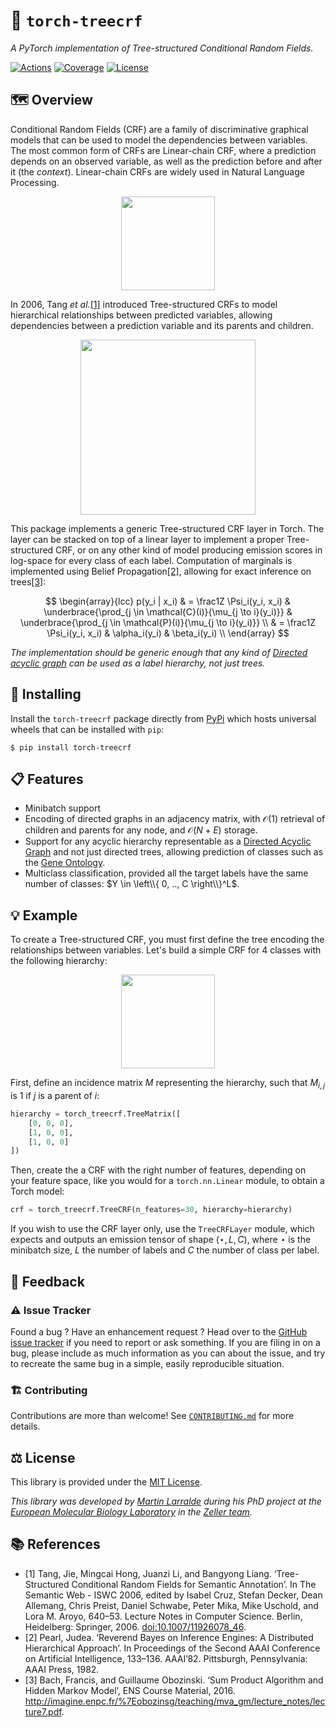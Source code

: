 # 🌲 `torch-treecrf`

*A PyTorch implementation of Tree-structured Conditional Random Fields.*

[![Actions](https://img.shields.io/github/actions/workflow/status/althonos/torch-treecrf/test.yml?branch=main&logo=github&style=flat-square&maxAge=300)](https://github.com/althonos/torch-treecrf/actions)
[![Coverage](https://img.shields.io/codecov/c/gh/althonos/torch-treecrf?style=flat-square&maxAge=3600)](https://codecov.io/gh/althonos/torch-treecrf/)
[![License](https://img.shields.io/badge/license-GPLv3-blue.svg?style=flat-square&maxAge=2678400)](https://choosealicense.com/licenses/gpl-3.0/)
<!-- [![PyPI](https://img.shields.io/pypi/v/torch-treecrf.svg?style=flat-square&maxAge=3600)](https://pypi.org/project/torch-treecrf) -->
<!-- [![Bioconda](https://img.shields.io/conda/vn/bioconda/torch-treecrf?style=flat-square&maxAge=3600&logo=anaconda)](https://anaconda.org/bioconda/torch-treecrf) -->
<!-- [![Wheel](https://img.shields.io/pypi/wheel/torch-treecrf.svg?style=flat-square&maxAge=3600)](https://pypi.org/project/torch-treecrf/#files) -->
<!-- [![Python Versions](https://img.shields.io/pypi/pyversions/torch-treecrf.svg?style=flat-square&maxAge=3600)](https://pypi.org/project/torch-treecrf/#files) -->
<!-- [![Python Implementations](https://img.shields.io/badge/impl-universal-success.svg?style=flat-square&maxAge=3600&label=impl)](https://pypi.org/project/torch-treecrf/#files) -->
<!-- [![Source](https://img.shields.io/badge/source-GitHub-303030.svg?maxAge=2678400&style=flat-square)](https://github.com/althonos/torch-treecrf/) -->
<!-- [![Mirror](https://img.shields.io/badge/mirror-EMBL-009f4d?style=flat-square&maxAge=2678400)](https://git.embl.de/larralde/torch-treecrf/) -->
<!-- [![GitHub issues](https://img.shields.io/github/issues/althonos/torch-treecrf.svg?style=flat-square&maxAge=600)](https://github.com/althonos/torch-treecrf/issues) -->
<!-- [![Docs](https://img.shields.io/readthedocs/torch-treecrf/latest?style=flat-square&maxAge=600)](https://torch-treecrf.readthedocs.io) -->
<!-- [![Changelog](https://img.shields.io/badge/keep%20a-changelog-8A0707.svg?maxAge=2678400&style=flat-square)](https://github.com/althonos/torch-treecrf.py/blob/master/CHANGELOG.md) -->
<!-- [![Downloads](https://img.shields.io/badge/dynamic/json?style=flat-square&color=303f9f&maxAge=86400&label=downloads&query=%24.total_downloads&url=https%3A%2F%2Fapi.pepy.tech%2Fapi%2Fprojects%2Ftorch-treecrf)](https://pepy.tech/project/torch-treecrf) -->

## 🗺️ Overview

Conditional Random Fields (CRF) are a family of discriminative graphical models
that can be used to model the dependencies between variables. The most common 
form of CRFs are Linear-chain CRF, where a prediction depends on 
an observed variable, as well as the prediction before and after it 
(the *context*). Linear-chain CRFs are widely used in Natural Language Processing.

<p align="center">
  <img height="150" src="https://github.com/althonos/torch-treecrf/raw/main/static/linear-chain-crf.svg?raw=true">
</p>

In 2006, Tang *et al.*[[1]](#ref1) introduced Tree-structured CRFs to model hierarchical 
relationships between predicted variables, allowing dependencies between 
a prediction variable and its parents and children.

<p align="center">
  <img height="280" src="https://github.com/althonos/torch-treecrf/raw/main/static/tree-structured-crf.svg?raw=true">
</p>

This package implements a generic Tree-structured CRF layer in Torch. The 
layer can be stacked on top of a linear layer to implement a proper 
Tree-structured CRF, or on any other kind of model producing emission scores
in log-space for every class of each label. Computation of marginals is 
implemented using Belief Propagation[[2]](#ref2), allowing for exact inference 
on trees[[3]](#ref3):

$$
\begin{array}{lcc}
p(y_i | x_i) 
& = 
    \frac1Z \Psi_i(y_i, x_i) 
    & \underbrace{\prod_{j \in \mathcal{C}(i)}{\mu_{j \to i}(y_i)}}
    & \underbrace{\prod_{j \in \mathcal{P}(i)}{\mu_{j \to i}(y_i)}} \\
& = \frac1Z \Psi_i(y_i, x_i) 
    & \alpha_i(y_i)
    & \beta_i(y_i) \\
\end{array}
$$


*The implementation should be generic enough that any kind of [Directed acyclic graph](https://en.wikipedia.org/wiki/Directed_acyclic_graph) can be used as a label hierarchy, 
not just trees.*

## 🔧 Installing

Install the `torch-treecrf` package directly from [PyPi](https://pypi.org/project/peptides)
which hosts universal wheels that can be installed with `pip`:
```console
$ pip install torch-treecrf
```

## 📋 Features

- Minibatch support
- Encoding of directed graphs in an adjacency matrix, with $\mathcal{O}(1)$ retrieval of children and parents for any node, and $\mathcal{O}(N+E)$ storage.
- Support for any acyclic hierarchy representable as a [Directed Acyclic Graph](https://en.wikipedia.org/wiki/Directed_acyclic_graph) and not just directed trees, allowing prediction of classes such as the [Gene Ontology](https://geneontology.org).
- Multiclass classification, provided all the target labels have the same number of classes: $Y \in \left\\{ 0, .., C \right\\}^L$.


## 💡 Example

To create a Tree-structured CRF, you must first define the tree encoding the 
relationships between variables. Let's build a simple CRF for 4 classes 
with the following hierarchy:

<p align="center">
  <img height="150" src="https://github.com/althonos/torch-treecrf/raw/main/static/example.svg?raw=true">
</p>

First, define an incidence matrix $M$ representing the hierarchy, such that
$M_{i,j}$ is $1$ if $j$ is a parent of $i$:
```python
hierarchy = torch_treecrf.TreeMatrix([
    [0, 0, 0],
    [1, 0, 0],
    [1, 0, 0]
])
```

Then, create the a CRF with the right number of features, depending on your
feature space, like you would for a `torch.nn.Linear` module, to obtain 
a Torch model:
```python
crf = torch_treecrf.TreeCRF(n_features=30, hierarchy=hierarchy)
```

If you wish to use the CRF layer only, use the `TreeCRFLayer` module, 
which expects and outputs an emission tensor of shape 
$(\star, L, C)$, where $\star$ is the minibatch size, $L$ the number of labels and 
$C$ the number of class per label.


## 💭 Feedback

### ⚠️ Issue Tracker

Found a bug ? Have an enhancement request ? Head over to the [GitHub issue
tracker](https://github.com/althonos/torch-treecrf/issues) if you need to report
or ask something. If you are filing in on a bug, please include as much
information as you can about the issue, and try to recreate the same bug
in a simple, easily reproducible situation.

### 🏗️ Contributing

Contributions are more than welcome! See
[`CONTRIBUTING.md`](https://github.com/althonos/torch-treecrf/blob/main/CONTRIBUTING.md)
for more details.

## ⚖️ License

This library is provided under the [MIT License](https://choosealicense.com/licenses/mit/).

*This library was developed by [Martin Larralde](https://github.com/althonos/) 
during his PhD project at the [European Molecular Biology Laboratory](https://www.embl.de/) 
in the [Zeller team](https://github.com/zellerlab).*

## 📚 References

- <a id="ref1">[1]</a> Tang, Jie, Mingcai Hong, Juanzi Li, and Bangyong Liang. ‘Tree-Structured Conditional Random Fields for Semantic Annotation’. In The Semantic Web - ISWC 2006, edited by Isabel Cruz, Stefan Decker, Dean Allemang, Chris Preist, Daniel Schwabe, Peter Mika, Mike Uschold, and Lora M. Aroyo, 640–53. Lecture Notes in Computer Science. Berlin, Heidelberg: Springer, 2006. [doi:10.1007/11926078_46](https://doi.org/10.1007/11926078_46).
- <a id="ref2">[2]</a> Pearl, Judea. ‘Reverend Bayes on Inference Engines: A Distributed Hierarchical   Approach’. In Proceedings of the Second AAAI Conference on Artificial Intelligence, 133–136. AAAI’82. Pittsburgh, Pennsylvania: AAAI Press, 1982.
- <a id="ref3">[3]</a> Bach, Francis, and Guillaume Obozinski. ‘Sum Product Algorithm and Hidden Markov Model’, ENS Course Material, 2016. http://imagine.enpc.fr/%7Eobozinsg/teaching/mva_gm/lecture_notes/lecture7.pdf.

